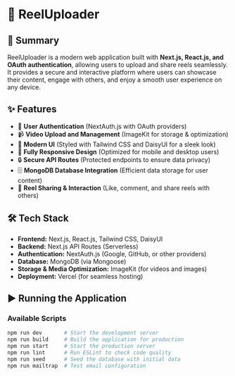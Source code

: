 # 🎥 ReelUploader  

## 📝 Summary  
ReelUploader is a modern web application built with **Next.js, React.js, and OAuth authentication**, allowing users to upload and share reels seamlessly. It provides a secure and interactive platform where users can showcase their content, engage with others, and enjoy a smooth user experience on any device.  

## ✨ Features  

- 🔐 **User Authentication** (NextAuth.js with OAuth providers)  
- 📹 **Video Upload and Management** (ImageKit for storage & optimization)  
- 🎨 **Modern UI** (Styled with Tailwind CSS and DaisyUI for a sleek look)  
- 📱 **Fully Responsive Design** (Optimized for mobile and desktop users)  
- 🔒 **Secure API Routes** (Protected endpoints to ensure data privacy)  
- 🗄️ **MongoDB Database Integration** (Efficient data storage for user content)  
- 🔄 **Reel Sharing & Interaction** (Like, comment, and share reels with others)  

## 🛠 Tech Stack  

- **Frontend:** Next.js, React.js, Tailwind CSS, DaisyUI  
- **Backend:** Next.js API Routes (Serverless)  
- **Authentication:** NextAuth.js (Google, GitHub, or other providers)  
- **Database:** MongoDB (via Mongoose)  
- **Storage & Media Optimization:** ImageKit (for videos and images)  
- **Deployment:** Vercel (for seamless hosting)  

## ▶ Running the Application  

### Available Scripts  

```sh
npm run dev       # Start the development server  
npm run build     # Build the application for production  
npm run start     # Start the production server  
npm run lint      # Run ESLint to check code quality  
npm run seed      # Seed the database with initial data  
npm run mailtrap  # Test email configuration  
